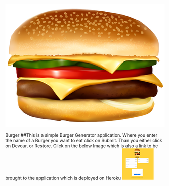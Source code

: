 ![alt text](images/burger.png)

Burger
##This is a simple Burger Generator application. Where you enter the name of a Burger you want to eat click on Submit. Than you either click on Devour, or Restore. Click on the below Image which is also a link to be brought to the application which is deployed on Heroku
<a href="https://polar-hollows-18989.herokuapp.com/">
<img border="0" alt="W3Schools" src="images/burgerwebsite.JPG" width="100" height="100">
